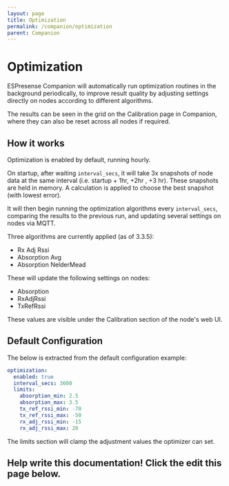 ```yaml
---
layout: page
title: Optimization
permalink: /companion/optimization
parent: Companion
---
```


# Optimization

ESPresense Companion will automatically run optimization routines in the background periodically, to improve result quality by adjusting settings directly on nodes according to different algorithms.

The results can be seen in the grid on the Calibration page in Companion, where they can also be reset across all nodes if required.

## How it works

Optimization is enabled by default, running hourly.

On startup, after waiting `interval_secs`, it will take 3x snapshots of node data at the same interval (i.e. startup + 1hr, +2hr , +3 hr). These snapshots are held in memory. A calculation is applied to choose the best snapshot (with lowest error).

It will then begin running the optimization algorithms every `interval_secs`, comparing the results to the previous run, and updating several settings on nodes via MQTT.

Three algorithms are currently applied (as of 3.3.5):

- Rx Adj Rssi
- Absorption Avg
- Absorption NelderMead

These will update the following settings on nodes:

- Absorption
- RxAdjRssi
- TxRefRssi

These values are visible under the Calibration section of the node's web UI.

## Default Configuration

The below is extracted from the default configuration example:

```yaml
optimization:
  enabled: true
  interval_secs: 3600
  limits:
    absorption_min: 2.5
    absorption_max: 3.5
    tx_ref_rssi_min: -70
    tx_ref_rssi_max: -50
    rx_adj_rssi_min: -15
    rx_adj_rssi_max: 20
```

The limits section will clamp the adjustment values the optimizer can set.


## Help write this documentation!  Click the edit this page below.
